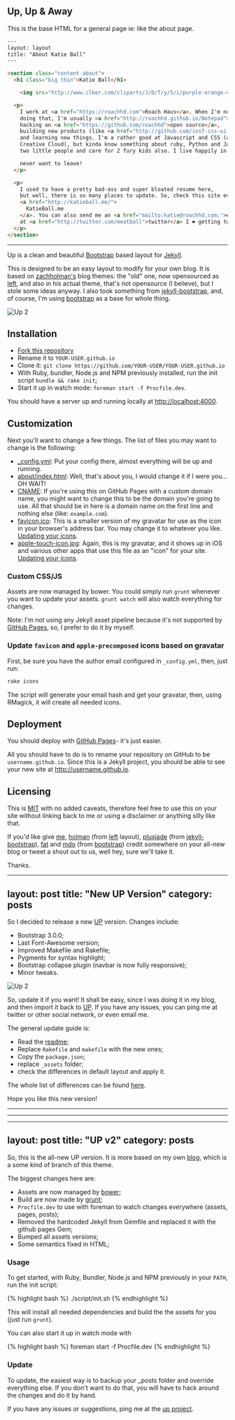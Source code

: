 Up, Up & Away
--------------



This is the base HTML for a general page ie: like the about page.

```html
---
layout: layout
title: "About Katie Ball"
---

<section class="content about">
  <h1 class="big thin">Katie Ball</h1>

    <img src="http://www.clker.com/cliparts/J/Q/T/y/5/i/purple-orange-owl-hi.png" class="noclip" style="display: block;margin-left: auto;margin-right: auto;" />

  <p>
    I work at <a href="https://roachhd.com">Roach Haus</a>. When I'm not
    doing that, I'm usually <a href="http://roachhd.github.io/Notepad">blogging</a>,
    hacking on <a href="https://github.com/roachhd">open source</a>,
    building new products (like <a href="http://github.com/ios7-css-ui.com">iOS7 CSS UI</a>)
    and learning new things. I'm a rather good at Javascript and CSS (also a wiz with Adobe 
    Creative Cloud), but kinda know something about ruby, Python and Java too. I also co-created
    two little people and care for 2 fury kids also. I live happily in Melbourne, Australia and 

    never want to leave!
  </p>

  <p>
    I used to have a pretty bad-ass and super bloated resume here,
    but well, there is so many places to update. So, check this site everything important
    <a href="http://katieball.me/">
      KatieBall.me
    </a>. You can also send me an <a href="mailto:katie@roachhd.com;">email</a> or a tweet
    at <a href="http://twitter.com/meatball">twitter</a> I ❤ getting tweets!
  </p>
</section>
```

---


Up is a clean and beautiful [Bootstrap](http://getbootstrap.com) based layout
for [Jekyll](https://github.com/mojombo/jekyll).

This is designed to be an easy layout to modify for your own blog. It is
based on [zachholman's](http://zachholman.com/) blog themes: the "old" one, now
opensourced as [left](http://github.com/holman/left), and also in his actual
theme, that's not opensource (I believe), but I stole some ideas anyway. I also
took something from [jekyll-bootstrap](https://github.com/plusjade/jekyll-bootstrap),
and, of course, I'm using [bootstrap](https://github.com/twitter/bootstrap) as
a base for whole thing.

![Up 2](http://f.cl.ly/items/1k0B3m21451e0G1i3u0F/up_v2.png)

## Installation

- [Fork this repository](https://github.com/caarlos0/up/fork)
- Rename it to `YOUR-USER.github.io`
- Clone it: `git clone https://github.com/YOUR-USER/YOUR-USER.github.io`
- With Ruby, bundler, Node.js and NPM previously installed, run the init script
`bundle && rake init`;
- Start it up in watch mode: `foreman start -f Procfile.dev`.

You should have a server up and running locally at <http://localhost:4000>.

## Customization

Next you'll want to change a few things. The list of files you may want to
change is the following:

- [_config.yml](https://github.com/caarlos0/up/blob/gh-pages/_config.yml): Put
your config there, almost everything will be up and running.
- [about/index.html](https://github.com/caarlos0/up/blob/gh-pages/about/index.html):
Well, that's about you, I would change it if I were you... OH WAIT!
- [CNAME](https://github.com/caarlos0/up/blob/gh-pages/CNAME): If you're using
this on GitHub Pages with a custom domain name, you might want to change this to be
the domain you're going to use. All that should be in here is a
domain name on the first line and nothing else (like: `example.com`).
- [favicon.ico](https://github.com/caarlos0/up/blob/gh-pages/favicon.ico): This
is a smaller version of my gravatar for use as the icon in your browser's
address bar. You may change it to whatever you like. [Updating your icons][up-icons].
- [apple-touch-icon.jpg](https://github.com/caarlos0/up/blob/gh-pages/apple-touch-icon.jpg):
Again, this is my gravatar, and it shows up in iOS and various other apps
that use this file as an "icon" for your site. [Updating your icons][up-icons].

[up-icons]: https://github.com/caarlos0/up#update-favicon-and-apple-precomposed-icons-based-on-gravatar

### Custom CSS/JS

Assets are now managed by bower. You could simply run `grunt` whenever you
want to update your assets. `grunt watch` will also watch everything for
changes.

Note: I'm not using any Jekyll asset pipeline because it's not supported
by [GitHub Pages](http://pages.github.com), so, I prefer to do it by myself.


### Update `favicon` and `apple-precomposed` icons based on gravatar

First, be sure you have the author email configured in `_config.yml`,
then, just run:

```sh
rake icons
```

The script will generate your email hash and get your gravatar, then, using
RMagick, it will create all needed icons.


## Deployment

You should deploy with [GitHub Pages](http://pages.github.com)- it's just
easier.

All you should have to do is to rename your repository on GitHub to be
`username.github.io`. Since this is a Jekyll project, you
should be able to see your new site at <http://username.github.io>.

## Licensing

This is [MIT](https://github.com/caarlos0/up/blob/master/LICENSE) with no
added caveats, therefore feel free to use this on your site without
linking back to me or using a disclaimer or anything silly like that.

If you'd like give [me](http://github.com/caarlos0),
[holman](http://github.com/holman)
(from [left](http://github.com/holman/left) layout),
[plusjade](https://github.com/plusjade)
(from [jekyll-bootstrap](https://github.com/plusjade/jekyll-bootstrap)),
[fat](https://github.com/fat) and [mdo](https://github.com/mdo) (from
[bootstrap](https://github.com/twitter/bootstrap)) credit somewhere on your
all-new blog or tweet a shout out to us, well hey, sure we'll take it.

Thanks.

---
layout: post
title: "New UP Version"
category: posts
---

So I decided to release a new [UP][1] version. Changes include:

- Bootstrap 3.0.0;
- Last Font-Awesome version;
- Improved Makefile and Rakefile;
- Pygments for syntax highlight;
- Bootstrap collapse plugin (navbar is now fully responsive);
- Minor tweaks.

![Up 2](http://f.cl.ly/items/3S2m1X2I1V0s0E2P1s38/Captura%20de%20Tela%202013-04-08%20%C3%A0s%2000.37.30.png)

So, update it if you want! It shall be easy, since I was doing it in my
blog, and then import it back to [UP][1]. If you have any issues, you can
ping me at twitter or other social network, or even email me.

The general update guide is:

- Read the [readme][2];
- Replace `Rakefile` and `makefile` with the new ones;
- Copy the `package.json`;
- replace `_assets` folder;
- check the differences in default layout and apply it.

The whole list of differences can be found [here][3].

Hope you like this new version!

[1]: https://github.com/caarlos0/up
[2]: https://github.com/caarlos0/up/blob/bs3/readme.markdown
[3]: https://github.com/caarlos0/up/compare/gh-pages...bs3

---

---

---
layout: post
title: "UP v2"
category: posts
---

So, this is the all-new UP version. It is more based
on my own [blog][my-blog], which is a some kind of
branch of this theme.

The biggest changes here are:

- Assets are now managed by [bower][bower];
- Build are now made by [grunt][grunt];
- `Procfile.dev` to use with foreman to watch
changes everywhere (assets, pages, posts);
- Removed the hardcoded Jekyll from Gemfile and
replaced it with the github pages Gem;
- Bumped all assets versions;
- Some semantics fixed in HTML;

### Usage

To get started, with Ruby, Bundler, Node.js and NPM
previously in your `PATH`, run the init script:

{% highlight bash %}
./script/init.sh
{% endhighlight %}

This will install all needed dependencies and build
the the assets for you (just run `grunt`).

You can also start it up in watch mode with

{% highlight bash %}
foreman start -f Procfile.dev
{% endhighlight %}

### Update

To update, the easiest way is to backup your _posts folder and override
everything else. If you don't want to do that, you will have to hack
around the changes and do it by hand.

If you have any issues or suggestions, ping me at the [up project][up].

[up]: http://github.com/caarlos0/up
[my-blog]: http://carlosbecker.com
[bower]: http://bower.io
[grunt]: http://gruntjs.com/


